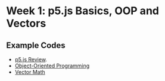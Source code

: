 # Week 1: p5.js Basics, OOP and Vectors

## Example Codes

- [p5.js Review](https://docs.google.com/document/d/1SwlymiC-GtLWn3lierr-RxoAMVOi-Rd8rHhorRjIm38/edit#bookmark=id.ljazkkdxd1za).
- [Object-Oriented Programming](https://docs.google.com/document/d/1SwlymiC-GtLWn3lierr-RxoAMVOi-Rd8rHhorRjIm38/edit#bookmark=id.vnl2q7dsqg1j)
- [Vector Math](https://docs.google.com/document/d/1SwlymiC-GtLWn3lierr-RxoAMVOi-Rd8rHhorRjIm38/edit#bookmark=id.hxylr7udd6f3)
